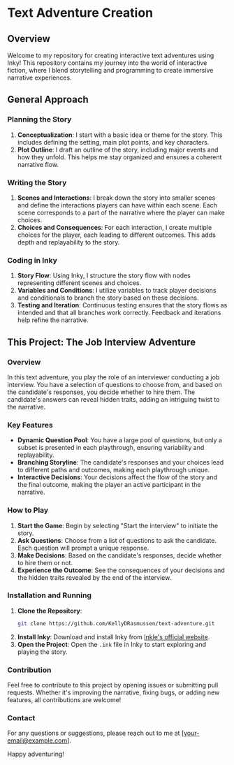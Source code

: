 # Text Adventure Creation

## Overview

Welcome to my repository for creating interactive text adventures using Inky! This repository contains my journey into the world of interactive fiction, where I blend storytelling and programming to create immersive narrative experiences.

## General Approach

### Planning the Story
1. **Conceptualization**: I start with a basic idea or theme for the story. This includes defining the setting, main plot points, and key characters.
2. **Plot Outline**: I draft an outline of the story, including major events and how they unfold. This helps me stay organized and ensures a coherent narrative flow.

### Writing the Story
1. **Scenes and Interactions**: I break down the story into smaller scenes and define the interactions players can have within each scene. Each scene corresponds to a part of the narrative where the player can make choices.
2. **Choices and Consequences**: For each interaction, I create multiple choices for the player, each leading to different outcomes. This adds depth and replayability to the story.

### Coding in Inky
1. **Story Flow**: Using Inky, I structure the story flow with nodes representing different scenes and choices.
2. **Variables and Conditions**: I utilize variables to track player decisions and conditionals to branch the story based on these decisions.
3. **Testing and Iteration**: Continuous testing ensures that the story flows as intended and that all branches work correctly. Feedback and iterations help refine the narrative.

## This Project: The Job Interview Adventure

### Overview
In this text adventure, you play the role of an interviewer conducting a job interview. You have a selection of questions to choose from, and based on the candidate's responses, you decide whether to hire them. The candidate's answers can reveal hidden traits, adding an intriguing twist to the narrative.

### Key Features
- **Dynamic Question Pool**: You have a large pool of questions, but only a subset is presented in each playthrough, ensuring variability and replayability.
- **Branching Storyline**: The candidate's responses and your choices lead to different paths and outcomes, making each playthrough unique.
- **Interactive Decisions**: Your decisions affect the flow of the story and the final outcome, making the player an active participant in the narrative.

### How to Play
1. **Start the Game**: Begin by selecting "Start the interview" to initiate the story.
2. **Ask Questions**: Choose from a list of questions to ask the candidate. Each question will prompt a unique response.
3. **Make Decisions**: Based on the candidate's responses, decide whether to hire them or not.
4. **Experience the Outcome**: See the consequences of your decisions and the hidden traits revealed by the end of the interview.

### Installation and Running
1. **Clone the Repository**: 
    ```sh
    git clone https://github.com/KellyDRasmussen/text-adventure.git
    ```
2. **Install Inky**: Download and install Inky from [Inkle's official website](https://www.inklestudios.com/ink/).
3. **Open the Project**: Open the `.ink` file in Inky to start exploring and playing the story.

### Contribution
Feel free to contribute to this project by opening issues or submitting pull requests. Whether it's improving the narrative, fixing bugs, or adding new features, all contributions are welcome!

### Contact
For any questions or suggestions, please reach out to me at [your-email@example.com].

Happy adventuring!
